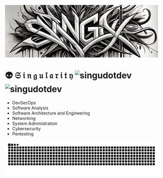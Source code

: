 <img src="https://raw.githubusercontent.com/singudotdev/singudotdev/refs/heads/master/assets/img/singu-graff.png" align="center" alt="singugraff" />

# 👽 𝔖 𝔦 𝔫 𝔤 𝔲 𝔩 𝔞 𝔯 𝔦 𝔱 𝔶 <img src="https://img.shields.io/badge/Singu-DEV-green" alt="singudotdev" /> <img src="https://komarev.com/ghpvc/?username=singudotdev&label=Profile%20Views&color=blueviolet&style=flat" alt="singudotdev" />

- DevSecOps
- Software Analysis
- Software Architecture and Engineering
- Networking
- System Administration
- Cybersecurity
- Pentesting

<img src="https://raw.githubusercontent.com/singudotdev/singudotdev/output/snake.svg" alt="Snake animation" />

###
